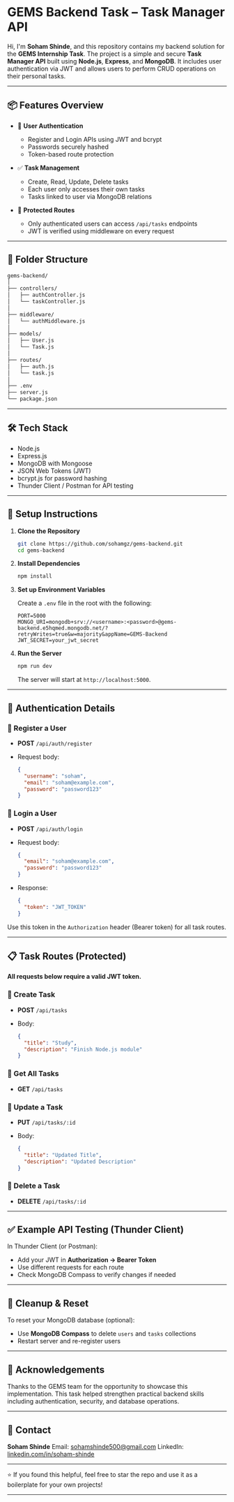 #  GEMS Backend Task – Task Manager API

Hi, I'm **Soham Shinde**, and this repository contains my backend solution for the **GEMS Internship Task**. The project is a simple and secure **Task Manager API** built using **Node.js**, **Express**, and **MongoDB**. It includes user authentication via JWT and allows users to perform CRUD operations on their personal tasks.

---

## 📦 Features Overview

* 👤 **User Authentication**

  * Register and Login APIs using JWT and bcrypt
  * Passwords securely hashed
  * Token-based route protection

* ✅ **Task Management**

  * Create, Read, Update, Delete tasks
  * Each user only accesses their own tasks
  * Tasks linked to user via MongoDB relations

* 🔐 **Protected Routes**

  * Only authenticated users can access `/api/tasks` endpoints
  * JWT is verified using middleware on every request

---

## 📁 Folder Structure

```bash
gems-backend/
│
├── controllers/
│   ├── authController.js
│   └── taskController.js
│
├── middleware/
│   └── authMiddleware.js
│
├── models/
│   ├── User.js
│   └── Task.js
│
├── routes/
│   ├── auth.js
│   └── task.js
│
├── .env
├── server.js
└── package.json
```

---

## 🛠️ Tech Stack

* Node.js
* Express.js
* MongoDB with Mongoose
* JSON Web Tokens (JWT)
* bcrypt.js for password hashing
* Thunder Client / Postman for API testing

---

## 🔧 Setup Instructions

1. **Clone the Repository**

   ```bash
   git clone https://github.com/sohamgz/gems-backend.git
   cd gems-backend
   ```

2. **Install Dependencies**

   ```bash
   npm install
   ```

3. **Set up Environment Variables**

   Create a `.env` file in the root with the following:

   ```env
   PORT=5000
   MONGO_URI=mongodb+srv://<username>:<password>@gems-backend.e5hqmed.mongodb.net/?retryWrites=true&w=majority&appName=GEMS-Backend
   JWT_SECRET=your_jwt_secret
   ```

4. **Run the Server**

   ```bash
   npm run dev
   ```

   The server will start at `http://localhost:5000`.

---

## 🔐 Authentication Details

### 🔑 Register a User

* **POST** `/api/auth/register`
* Request body:

  ```json
  {
    "username": "soham",
    "email": "soham@example.com",
    "password": "password123"
  }
  ```

### 🔑 Login a User

* **POST** `/api/auth/login`
* Request body:

  ```json
  {
    "email": "soham@example.com",
    "password": "password123"
  }
  ```
* Response:

  ```json
  {
    "token": "JWT_TOKEN"
  }
  ```

Use this token in the `Authorization` header (Bearer token) for all task routes.

---

## 📋 Task Routes (Protected)

**All requests below require a valid JWT token.**

### 📌 Create Task

* **POST** `/api/tasks`
* Body:

  ```json
  {
    "title": "Study",
    "description": "Finish Node.js module"
  }
  ```

### 📌 Get All Tasks

* **GET** `/api/tasks`

### 📌 Update a Task

* **PUT** `/api/tasks/:id`
* Body:

  ```json
  {
    "title": "Updated Title",
    "description": "Updated Description"
  }
  ```

### 📌 Delete a Task

* **DELETE** `/api/tasks/:id`

---

## ✅ Example API Testing (Thunder Client)

In Thunder Client (or Postman):

* Add your JWT in **Authorization → Bearer Token**
* Use different requests for each route
* Check MongoDB Compass to verify changes if needed

---

## 🧹 Cleanup & Reset

To reset your MongoDB database (optional):

* Use **MongoDB Compass** to delete `users` and `tasks` collections
* Restart server and re-register users

---

## 🙌 Acknowledgements

Thanks to the GEMS team for the opportunity to showcase this implementation. This task helped strengthen practical backend skills including authentication, security, and database operations.

---

## 💬 Contact

**Soham Shinde**
Email: [sohamshinde500@gmail.com](mailto:sohamshinde500@gmail.com)
LinkedIn: [linkedin.com/in/soham-shinde](https://www.linkedin.com/in/soham-shinde-99046127a/)

---

⭐ If you found this helpful, feel free to star the repo and use it as a boilerplate for your own projects!

---


